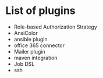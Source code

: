# List of plugins
- Role-based Authorization Strategy
- AnsiColor
- ansible plugin
- office 365 connector
- Mailer plugin
- maven integration
- Job DSL
- ssh